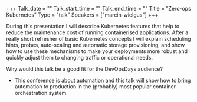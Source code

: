 +++
Talk_date = ""
Talk_start_time = ""
Talk_end_time = ""
Title = "Zero-ops Kubernetes"
Type = "talk"
Speakers = ["marcin-wielgus"]
+++

During this presentation I will describe Kubernetes features that help to reduce the maintenance cost of running containerised applications. After a really short refresher of basic Kubernetes concepts I will explain scheduling hints, probes, auto-scaling and automatic storage provisioning, and show how to use these mechanisms to make your deployments more robust and quickly adjust them to changing traffic or operational needs.

Why would this talk be a good fit for the DevOpsDays audience?
* This conference is about automation and this talk will show how to bring automation to production in the (probably) most popular container orchestration system.
